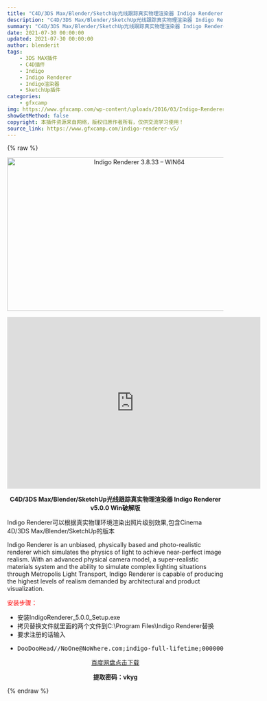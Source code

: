 ```yaml
---
title: "C4D/3DS Max/Blender/SketchUp光线跟踪真实物理渲染器 Indigo Renderer v5.0.0 Win破解版"
description: "C4D/3DS Max/Blender/SketchUp光线跟踪真实物理渲染器 Indigo Renderer v5.0.0 Win破解版 Indigo Renderer可以根据真实物理环境渲染出照片..."
summary: "C4D/3DS Max/Blender/SketchUp光线跟踪真实物理渲染器 Indigo Renderer v5.0.0 Win破解版 Indigo Renderer可以根据真实物理环境渲染出照片..."
date: 2021-07-30 00:00:00
updated: 2021-07-30 00:00:00
author: blenderit
tags: 
    - 3DS MAX插件
    - C4D插件
    - Indigo
    - Indigo Renderer
    - Indigo渲染器
    - SketchUp插件
categories:
    - gfxcamp
img: https://www.gfxcamp.com/wp-content/uploads/2016/03/Indigo-Renderer-3.8.33-–-WIN64.jpg
showGetMethod: false
copyright: 本插件资源来自网络，版权归原作者所有，仅供交流学习使用！
source_link: https://www.gfxcamp.com/indigo-renderer-v5/
---
```


{% raw %}
<div><p style="text-align: center;"><img decoding="async" class="aligncenter size-full wp-image-20776" src="https://www.gfxcamp.com/wp-content/uploads/2016/03/Indigo-Renderer-3.8.33-%E2%80%93-WIN64.jpg" data-src="https://www.gfxcamp.com/wp-content/uploads/2016/03/Indigo-Renderer-3.8.33-–-WIN64.jpg" alt="Indigo Renderer 3.8.33 – WIN64" width="600" height="357" data-srcset="https://www.gfxcamp.com/wp-content/uploads/2016/03/Indigo-Renderer-3.8.33-–-WIN64.jpg 600w, https://www.gfxcamp.com/wp-content/uploads/2016/03/Indigo-Renderer-3.8.33-–-WIN64-150x89.jpg 150w, https://www.gfxcamp.com/wp-content/uploads/2016/03/Indigo-Renderer-3.8.33-–-WIN64-160x95.jpg 160w, https://www.gfxcamp.com/wp-content/uploads/2016/03/Indigo-Renderer-3.8.33-–-WIN64-412x245.jpg 412w, https://www.gfxcamp.com/wp-content/uploads/2016/03/Indigo-Renderer-3.8.33-–-WIN64-571x340.jpg 571w" data-sizes="(max-width: 600px) 100vw, 600px"></p><p style="text-align: center;"><iframe loading="lazy" src="https://player.youku.com/embed/XMzIyMzU1OTU0OA==" width="590" height="400" frameborder="0" allowfullscreen="allowfullscreen"></iframe></p><p style="text-align: center;"><strong>C4D/3DS Max/Blender/SketchUp光线跟踪真实物理渲染器 Indigo Renderer v5.0.0 Win破解版</strong></p><p>Indigo Renderer可以根据真实物理环境渲染出照片级别效果,包含Cinema 4D/3DS Max/Blender/SketchUp的版本</p><p>Indigo Renderer is an unbiased, physically based and photo-realistic renderer which simulates the physics of light to achieve near-perfect image realism. With an advanced physical camera model, a super-realistic materials system and the ability to simulate complex lighting situations through Metropolis Light Transport, Indigo Renderer is capable of producing the highest levels of realism demanded by architectural and product visualization.</p><p><span style="color: #ff0000;">安装步骤：</span></p><ul>
<li>安装IndigoRenderer_5.0.0_Setup.exe</li>
<li>拷贝替换文件就里面的两个文件到C:\Program Files\Indigo Renderer替换</li>
<li>要求注册的话输入</li>
<li>
<pre>DooDooHead//NoOne@NoWhere.com;indigo-full-lifetime;000000000000000000000000000000000000000000000000000000000000000000000000000000000000000000000000000000000000000/00000000000000000000000000000000/00000000000000000000000000</pre>
</li>
</ul><p style="text-align: center;"><a class="maxbutton-3 maxbutton maxbutton-baidu" target="_blank" rel="noopener" href="https://pan.baidu.com/s/1-AMzuf3i-mk5wNoglX11Mg"><span class="mb-text">百度网盘点击下载</span></a></p><p style="text-align: center;"><strong>提取密码：vkyg</strong></p></div>
<div style="display: none">gfxcamp</div>
{% endraw %}